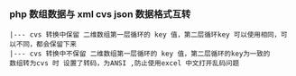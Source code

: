 ### php 数组数据与 xml cvs json 数据格式互转
	|--- cvs 转换中保留 二维数组第一层循环的 key 值，第二层循环key 可以使用相同，可以不同，都会保留下来
	|--- cvs 转换中不保留 二维数组第一层循环的 key 值，第二层循环的key为一致的
	数组转为cvs 时 设置了转码，为ANSI ,防止使用excel 中文打开乱码问题
